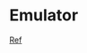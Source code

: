 # Emulator

[Ref](https://khalidabuhakmeh.com/real-time-charts-with-aspnet-core-signalr-and-chartjs)